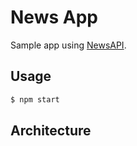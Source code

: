 # News App

Sample app using [NewsAPI](https://newsapi.org/).

## Usage

```bash
$ npm start
```

## Architecture